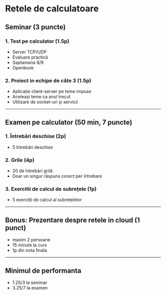 # Retele de calculatoare

## **Seminar (3 puncte)**

### **1. Test pe calculator (1.5p)**
- Server TCP/UDP
- Evaluare practică
- Saptamana 8/9
- Openbook

### **2. Proiect in echipe de câte 3 (1.5p)**
- Aplicație client-server pe teme impuse
- Aceleași teme ca anul trecut
- Utilizare de socket-uri și servicii

---

## **Examen pe calculator (50 min, 7 puncte)**

### **1. Întrebări deschise (2p)**
- 5 întrebări deschise

### **2. Grile (4p)**
- 20 de întrebări grilă
- Doar un singur răspuns corect per întrebare

### **3. Exercitii de calcul de subrețele (1p)**
- 5 exerciții de calcul al subrețelelor

---

## **Bonus: Prezentare despre retele in cloud (1 punct)**
- maxim 2 persoane
- 15 minute la curs
- 1p din nota finala

---

## **Minimul de performanta**
- 1.25/3 la seminar
- 3.25/7 la examen
